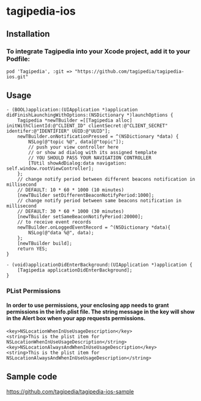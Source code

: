 # tagipedia-ios

## Installation

### To integrate Tagipedia into your Xcode project, add it to your Podfile:
```
pod 'Tagipedia', :git => "https://github.com/tagipedia/tagipedia-ios.git"
```


## Usage

```objc
- (BOOL)application:(UIApplication *)application didFinishLaunchingWithOptions:(NSDictionary *)launchOptions {
    Tagipedia *newTBuilder =[[Tagipedia alloc] initWithClientId:@"CLIENT_ID" clientSecret:@"CLIENT_SECRET" identifer:@"IDENTIFIER" UUID:@"UUID"];
    newTBuilder.onNotificationPressed = ^(NSDictionary *data) {
        NSLog(@"topic %@", data[@"topic"]);
        // push your view controller here
        // or show ad dialog with its assigned template
        // YOU SHOULD PASS YOUR NAVIGATION CONTROLLER
        [TUtil showAdDialog:data navigation: self.window.rootViewController];
    };
    // change notify period between different beacons notification in millisecond
    // DEFAULT: 10 * 60 * 1000 (10 minutes)
    [newTBuilder setDifferentBeaconNotifyPeriod:1000];
    // change notify period between same beacons notification in millisecond
    // DEFAULT: 30 * 60 * 1000 (30 minutes)
    [newTBuilder setSameBeaconNotifyPeriod:20000];
    // to receive event records
    newTBuilder.onLoggedEventRecord = ^(NSDictionary *data){
        NSLog(@"data %@", data);
    };
    [newTBuilder build];
    return YES;
}

- (void)applicationDidEnterBackground:(UIApplication *)application {
    [Tagipedia applicationDidEnterBackground];
}
```


### PList Permissions

#### In order to use permissions, your enclosing app needs to grant permissions in the info.plist file. The string message in the key will show in the Alert box when your app requests permissions.
```plist
<key>NSLocationWhenInUseUsageDescription</key>
<string>This is the plist item for NSLocationWhenInUseUsageDescription</string>
<key>NSLocationAlwaysAndWhenInUseUsageDescription</key>
<string>This is the plist item for NSLocationAlwaysAndWhenInUseUsageDescription</string>
```

## Sample code
https://github.com/tagipedia/tagipedia-ios-sample
